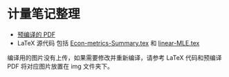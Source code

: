 # 计量笔记整理

- [预编译的 PDF](Econ-metrics-Summary.pdf)
- LaTeX 源代码 包括 [Econ-metrics-Summary.tex](Econ-metrics-Summary.tex) 和 [linear-MLE.tex](linear-MLE.tex)


编译用的图片没有上传，如果需要修改并重新编译，请参考 LaTeX 代码和预编译 PDF 将对应图片放置在 img 文件夹下。
